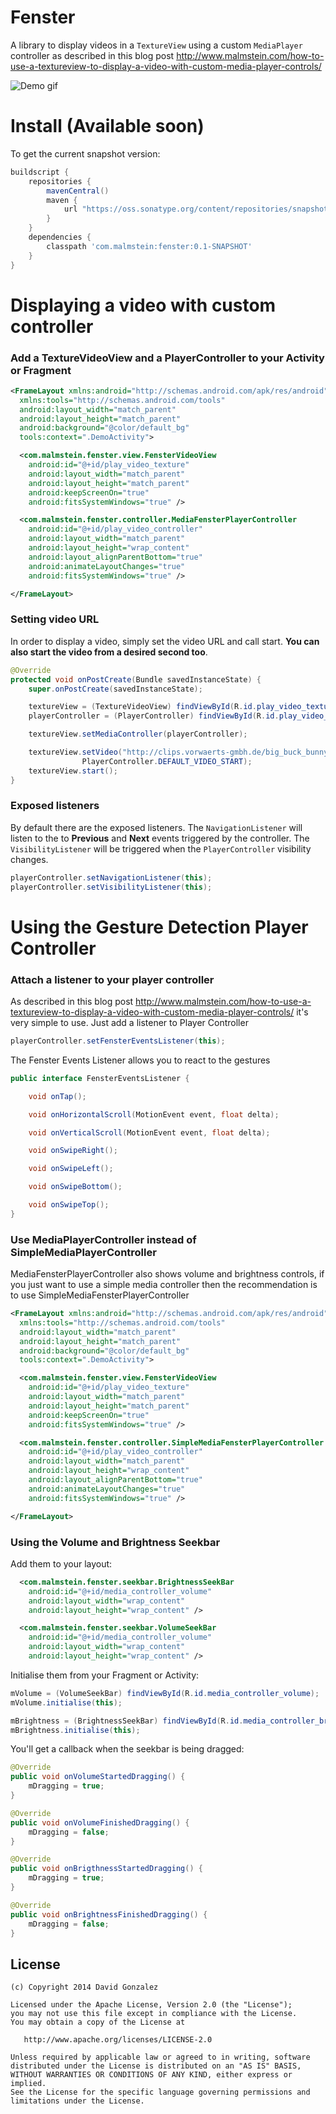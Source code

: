 Fenster
=============================

A library to display videos in a `TextureView` using a custom `MediaPlayer` controller as described in this blog post http://www.malmstein.com/how-to-use-a-textureview-to-display-a-video-with-custom-media-player-controls/

![Demo gif](https://raw.githubusercontent.com/malmstein/Fenster/master/art/video_example.gif)

Install (Available soon)
=============================

To get the current snapshot version:

```groovy
buildscript {
    repositories {
        mavenCentral()
        maven {
            url "https://oss.sonatype.org/content/repositories/snapshots/"
        }
    }
    dependencies {
        classpath 'com.malmstein:fenster:0.1-SNAPSHOT'
    }
}
```

Displaying a video with custom controller
=============================

### Add a TextureVideoView and a PlayerController to your Activity or Fragment

```xml
<FrameLayout xmlns:android="http://schemas.android.com/apk/res/android"
  xmlns:tools="http://schemas.android.com/tools"
  android:layout_width="match_parent"
  android:layout_height="match_parent"
  android:background="@color/default_bg"
  tools:context=".DemoActivity">

  <com.malmstein.fenster.view.FensterVideoView
    android:id="@+id/play_video_texture"
    android:layout_width="match_parent"
    android:layout_height="match_parent"
    android:keepScreenOn="true"
    android:fitsSystemWindows="true" />

  <com.malmstein.fenster.controller.MediaFensterPlayerController
    android:id="@+id/play_video_controller"
    android:layout_width="match_parent"
    android:layout_height="wrap_content"
    android:layout_alignParentBottom="true"
    android:animateLayoutChanges="true"
    android:fitsSystemWindows="true" />

</FrameLayout>
```

### Setting video URL

In order to display a video, simply set the video URL and call start. **You can also start the video from a desired second too**.


```java
@Override
protected void onPostCreate(Bundle savedInstanceState) {
    super.onPostCreate(savedInstanceState);

    textureView = (TextureVideoView) findViewById(R.id.play_video_texture);
    playerController = (PlayerController) findViewById(R.id.play_video_controller);

    textureView.setMediaController(playerController);

    textureView.setVideo("http://clips.vorwaerts-gmbh.de/big_buck_bunny.mp4",
                PlayerController.DEFAULT_VIDEO_START);
    textureView.start();
}
```

### Exposed listeners

By default there are the exposed listeners. The `NavigationListener` will listen to the to **Previous** and **Next** events triggered
by the controller. The `VisibilityListener` will be triggered when the `PlayerController` visibility changes.

```java
playerController.setNavigationListener(this);
playerController.setVisibilityListener(this);
```

Using the Gesture Detection Player Controller
=============================

### Attach a listener to your player controller

As described in this blog post http://www.malmstein.com/how-to-use-a-textureview-to-display-a-video-with-custom-media-player-controls/
it's very simple to use. Just add a listener to Player Controller

```java
playerController.setFensterEventsListener(this);
```

The Fenster Events Listener allows you to react to the gestures

```java
public interface FensterEventsListener {

    void onTap();

    void onHorizontalScroll(MotionEvent event, float delta);

    void onVerticalScroll(MotionEvent event, float delta);

    void onSwipeRight();

    void onSwipeLeft();

    void onSwipeBottom();

    void onSwipeTop();
}
```

### Use MediaPlayerController instead of SimpleMediaPlayerController

MediaFensterPlayerController also shows volume and brightness controls, if you just want to use a simple media controller
then the recommendation is to use SimpleMediaFensterPlayerController

```xml
<FrameLayout xmlns:android="http://schemas.android.com/apk/res/android"
  xmlns:tools="http://schemas.android.com/tools"
  android:layout_width="match_parent"
  android:layout_height="match_parent"
  android:background="@color/default_bg"
  tools:context=".DemoActivity">

  <com.malmstein.fenster.view.FensterVideoView
    android:id="@+id/play_video_texture"
    android:layout_width="match_parent"
    android:layout_height="match_parent"
    android:keepScreenOn="true"
    android:fitsSystemWindows="true" />

  <com.malmstein.fenster.controller.SimpleMediaFensterPlayerController
    android:id="@+id/play_video_controller"
    android:layout_width="match_parent"
    android:layout_height="wrap_content"
    android:layout_alignParentBottom="true"
    android:animateLayoutChanges="true"
    android:fitsSystemWindows="true" />

</FrameLayout>
```

### Using the Volume and Brightness Seekbar

Add them to your layout:

```xml
  <com.malmstein.fenster.seekbar.BrightnessSeekBar
    android:id="@+id/media_controller_volume"
    android:layout_width="wrap_content"
    android:layout_height="wrap_content" />
```

```xml
  <com.malmstein.fenster.seekbar.VolumeSeekBar
    android:id="@+id/media_controller_volume"
    android:layout_width="wrap_content"
    android:layout_height="wrap_content" />
```

Initialise them from your Fragment or Activity:

```java
mVolume = (VolumeSeekBar) findViewById(R.id.media_controller_volume);
mVolume.initialise(this);

mBrightness = (BrightnessSeekBar) findViewById(R.id.media_controller_brightness);
mBrightness.initialise(this);

```

You'll get a callback when the seekbar is being dragged:

```java
@Override
public void onVolumeStartedDragging() {
    mDragging = true;
}

@Override
public void onVolumeFinishedDragging() {
    mDragging = false;
}

@Override
public void onBrigthnessStartedDragging() {
    mDragging = true;
}

@Override
public void onBrightnessFinishedDragging() {
    mDragging = false;
}

  ```
  
License
-------

    (c) Copyright 2014 David Gonzalez

    Licensed under the Apache License, Version 2.0 (the "License");
    you may not use this file except in compliance with the License.
    You may obtain a copy of the License at

       http://www.apache.org/licenses/LICENSE-2.0

    Unless required by applicable law or agreed to in writing, software
    distributed under the License is distributed on an "AS IS" BASIS,
    WITHOUT WARRANTIES OR CONDITIONS OF ANY KIND, either express or implied.
    See the License for the specific language governing permissions and
    limitations under the License.